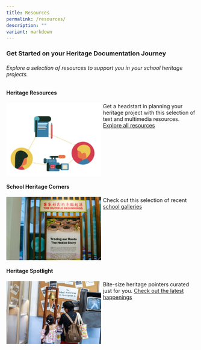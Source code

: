 ```yaml
---
title: Resources
permalink: /resources/
description: ""
variant: markdown
---
```

### Get Started on your Heritage Documentation Journey 
###### Explore a selection of resources to support you in your school heritage projects.



#### **Heritage Resources**
<img src="/images/heritage_resources_image.png" style="width:50%;margin-right:5px;" align="left">Get a headstart in planning your heritage project with this selection of text and multimedia resources.
[Explore all resources](/resources/heritage-resources/)

<br clear="left">


#### **School Heritage Corners**
<img src="/images/QIFA_Heritage_corner_13.jpg" style="width:50%;margin-right:5px;" align="left">

Check out this selection of recent [school galleries](https://moehc.moe.edu.sg/school-heritage-corners/)

<br clear="left">

#### **Heritage Spotlight**
<img src="/images/IMG_6258.jpg" style="width:50%;margin-right:5px;" align="left">	

Bite-size heritage pointers curated just for you.
[Check out the latest happenings](/resources/heritage-spotlights/)
	

<br clear="left">